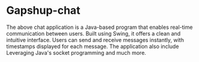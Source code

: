 # Gapshup-chat
The above chat application is a Java-based program that enables real-time communication between users. Built using Swing, it offers a clean and intuitive interface. Users can send and receive messages instantly, with timestamps displayed for each message. The application also include Leveraging Java's socket programming and much more.
